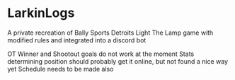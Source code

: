 # LarkinLogs
A private recreation of Bally Sports Detroits Light The Lamp game with modified rules and integrated into a discord bot


OT Winner and Shootout goals do not work at the moment
Stats determining position should probably get it online, but not found a nice way yet
Schedule needs to be made also